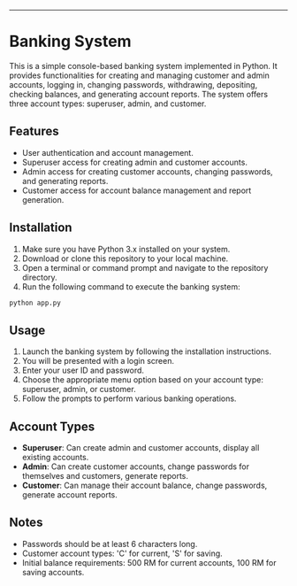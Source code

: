 ---

# Banking System

This is a simple console-based banking system implemented in Python. It provides functionalities for creating and managing customer and admin accounts, logging in, changing passwords, withdrawing, depositing, checking balances, and generating account reports. The system offers three account types: superuser, admin, and customer.

## Features

- User authentication and account management.
- Superuser access for creating admin and customer accounts.
- Admin access for creating customer accounts, changing passwords, and generating reports.
- Customer access for account balance management and report generation.

## Installation

1. Make sure you have Python 3.x installed on your system.
2. Download or clone this repository to your local machine.
3. Open a terminal or command prompt and navigate to the repository directory.
4. Run the following command to execute the banking system:

```bash
python app.py
```

## Usage

1. Launch the banking system by following the installation instructions.
2. You will be presented with a login screen.
3. Enter your user ID and password.
4. Choose the appropriate menu option based on your account type: superuser, admin, or customer.
5. Follow the prompts to perform various banking operations.

## Account Types

- **Superuser**: Can create admin and customer accounts, display all existing accounts.
- **Admin**: Can create customer accounts, change passwords for themselves and customers, generate reports.
- **Customer**: Can manage their account balance, change passwords, generate account reports.

## Notes

- Passwords should be at least 6 characters long.
- Customer account types: 'C' for current, 'S' for saving.
- Initial balance requirements: 500 RM for current accounts, 100 RM for saving accounts.
